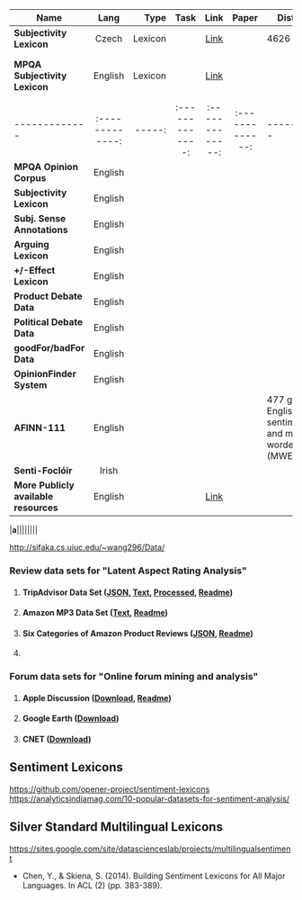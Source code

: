 
| Name          | Lang     | Type  |	Task		      | Link		      |	Paper	        | Distribution| License|
| ------------- |:-------------:| -----:|:-------------:|:-------------:|:-------------:|-------------|-----: |
|  **Subjectivity Lexicon**     |Czech  |Lexicon    |               |   [Link](https://lindat.mff.cuni.cz/repository/xmlui/handle/11858/00-097C-0000-0022-FF60-B)         |               |    4626 
**MPQA Subjectivity Lexicon**        |  English     |Lexicon|  |[Link](http://mpqa.cs.pitt.edu/lexicons/subj_lexicon/)| ||[GNU General Public License](http://www.gnu.org/licenses/gpl.html)|
| ------------- |:-------------:| -----:|:-------------:|:-------------:|:-------------:|-------------|-----: |
|**MPQA Opinion Corpus**|English|||||
|**Subjectivity Lexicon**|English|||||
|**Subj. Sense Annotations**|English|||||
|**Arguing Lexicon**|English|||||
|**+/-Effect Lexicon**|English|||||
|**Product Debate Data**|English|||||
|**Political Debate Data**|English|||||
|**goodFor/badFor Data**|English|||||
|**OpinionFinder System**|English|||||
|**AFINN-111**|English|||||477 general English sentiment words and multi-wordexpressions (MWE)||
|**Senti-Foclóir**|Irish|||||||
|**More Publicly available resources**|English|||[Link](http://www.cs.cornell.edu/home/llee/omsa/omsa.pdf)|||| 


|**a**|||||||| 

http://sifaka.cs.uiuc.edu/~wang296/Data/

### **Review data sets for "Latent Aspect Rating Analysis"**

1.  #### **TripAdvisor Data Set** ([JSON](http://sifaka.cs.uiuc.edu/~wang296/Data/LARA/TripAdvisor/TripAdvisorJson.tar.bz2), [Text](http://sifaka.cs.uiuc.edu/~wang296/Data/LARA/TripAdvisor/Review_Texts.zip), [Processed](http://sifaka.cs.uiuc.edu/~wang296/Data/LARA/TripAdvisor/TripAdvisor.tar.gz), [Readme](http://sifaka.cs.uiuc.edu/~wang296/Data/LARA/TripAdvisor/readme.txt))
    
2.  #### **Amazon MP3 Data Set** ([Text](http://sifaka.cs.uiuc.edu/~wang296/Data/LARA/Amazon/mp3/amazon_mp3.tar.gz), [Readme](http://sifaka.cs.uiuc.edu/~wang296/Data/LARA/Amazon/mp3/readme.txt))
    
3.  #### **Six Categories of Amazon Product Reviews** ([JSON](http://sifaka.cs.uiuc.edu/~wang296/Data/LARA/Amazon/AmazonReviews.zip), [Readme](http://sifaka.cs.uiuc.edu/~wang296/Data/LARA/Amazon/readme.txt))
4. 
### **Forum data sets for "Online forum mining and analysis"**

1.  #### **Apple Discussion** ([Download](http://sifaka.cs.uiuc.edu/~wang296/Data/Forum/Apples.tar.gz), [Readme](http://sifaka.cs.uiuc.edu/~wang296/Data/Forum/readme.txt))
    
2.  #### **Google Earth** ([Download](http://sifaka.cs.uiuc.edu/~wang296/Data/Forum/GoogleEarth.tar.gz))
    
3.  #### **CNET** ([Download](http://times.cs.uiuc.edu/duan9/forums.tar.gz))

## Sentiment Lexicons
https://github.com/opener-project/sentiment-lexicons
https://analyticsindiamag.com/10-popular-datasets-for-sentiment-analysis/

## Silver Standard Multilingual Lexicons
https://sites.google.com/site/datascienceslab/projects/multilingualsentiment
- Chen, Y., & Skiena, S. (2014). Building Sentiment Lexicons for All Major Languages. In ACL (2) (pp. 383-389).
<!--stackedit_data:
eyJoaXN0b3J5IjpbMTI0OTQyNzU3NSwxMDY5NTIzNDg3LDI3OT
E3Mzg2Miw3NjEzNjgzMTYsMTMxODU4NTU3LDExMTc1NzE3Mjgs
MTU1MDcxMjc5OF19
-->